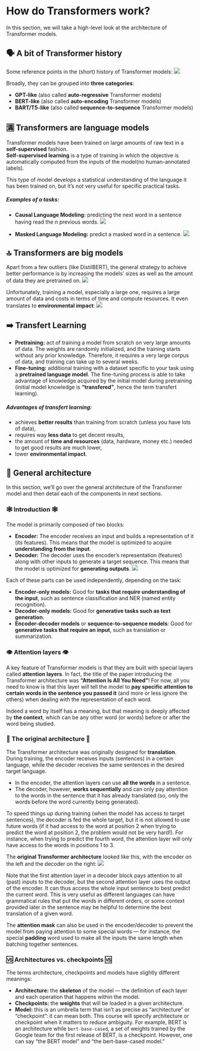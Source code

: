 # How do Transformers work?
In this section, we will take a high-level look at the architecture of Transformer models.

## 🗣 A bit of Transformer history
Some reference points in the (short) history of Transformer models:
![](https://huggingface.co/datasets/huggingface-course/documentation-images/resolve/main/en/chapter1/transformers_chrono.svg)

Broadly, they can be grouped into **three categories**:
- **GPT-like** (also called **auto-regressive** Transformer models)
- **BERT-like** (also called **auto-encoding** Transformer models)
- **BART/T5-like** (also called **sequence-to-sequence** Transformer models)

## 🈵 Transformers are language models
Transformer models have been trained on large amounts of raw text in a **self-supervised** fashion.  
**Self-supervised learning** is a type of training in which the objective is automatically computed from the inputs of the model(no human-annotated labels).

This type of model develops a statistical understanding of the language it has been trained on, but it’s not very useful for specific practical tasks.

##### Examples of a tasks:
- **Causal Language Modeling:** predicting the next word in a sentence having read the n previous words.
![](https://huggingface.co/datasets/huggingface-course/documentation-images/resolve/main/en/chapter1/causal_modeling.svg)

- **Masked Language Modeling:** predict a masked word in a sentence.
![](https://huggingface.co/datasets/huggingface-course/documentation-images/resolve/main/en/chapter1/masked_modeling.svg)

## 🔝 Transformers are big models
Apart from a few outliers (like DistilBERT), the general strategy to achieve better performance is by increasing the models’ sizes as well as the amount of data they are pretrained on.
![](https://huggingface.co/datasets/huggingface-course/documentation-images/resolve/main/en/chapter1/model_parameters.png)

Unfortunately, training a model, especially a large one, requires a large amount of data and costs in terms of time and compute resources. It even translates to **environmental impact**:
![](https://huggingface.co/datasets/huggingface-course/documentation-images/resolve/main/en/chapter1/carbon_footprint.svg)

## ➡️ Transfert Learning
- **Pretraining:** act of training a model from scratch on very large amounts of data. The weights are randomly initialized, and the training starts without any prior knowledge. Therefore, it requires a very large corpus of data, and training can take up to several weeks.
- **Fine-tuning:** additional training with a dataset specific to your task using a **pretrained language model**. The fine-tuning process is able to take advantage of knowledge acquired by the initial model during pretraining (initial model knowledge is **“transfered”**, hence the term transfert learning).
  
##### Advantages of transfert learning: 
  * achieves **better results** than training from scratch (unless you have lots of data),
  * requires way **less data** to get decent results,
  * the amount of **time and resources** (data, hardware, money etc.) needed to get good results are much lower,
  * lower **environmental impact**.

## 🧩 General architecture
In this section, we’ll go over the general architecture of the Transformer model and then detail each of the components in next sections.

### 🕸 Introduction 🕸
The model is primarily composed of two blocks:
- **Encoder:** The encoder receives an input and builds a representation of it (its features). This means that the model is optimized to acquire **understanding from the input**.
- **Decoder:** The decoder uses the encoder’s representation (features) along with other inputs to generate a target sequence. This means that the model is optimized for **generating outputs**.
![](https://huggingface.co/datasets/huggingface-course/documentation-images/resolve/main/en/chapter1/transformers_blocks.svg)

Each of these parts can be used independently, depending on the task:
- **Encoder-only models:** Good for **tasks that require understanding of the input**, such as sentence classification and NER (named entity recognition).
- **Decoder-only models:** Good for **generative tasks such as text generation**.
- **Encoder-decoder models** or **sequence-to-sequence models**: Good for **generative tasks that require an input**, such as translation or summarization.

### 👁 Attention layers 👁
A key feature of Transformer models is that they are built with special layers called **attention layers**. In fact, the title of the paper introducing the Transformer architecture was **“Attention Is All You Need”**! For now, all you need to know is that this layer will tell the model to **pay specific attention to certain words in the sentence you passed it** (and more or less ignore the others) when dealing with the representation of each word.

Indeed a word by itself has a meaning, but that meaning is deeply affected by **the context**, which can be any other word (or words) before or after the word being studied.

### 🧠 The original architecture 🧠
The Transformer architecture was originally designed for **translation**. During training, the encoder receives inputs (sentences) in a certain language, while the decoder receives the same sentences in the desired target language. 
- In the encoder, the attention layers can use **all the words** in a sentence.
- The decoder, however, **works sequentially** and can only pay attention to the words in the sentence that it has already translated (so, only the words before the word currently being generated).

To speed things up during training (when the model has access to target sentences), the decoder is fed the whole target, but it is not allowed to use future words (if it had access to the word at position 2 when trying to predict the word at position 2, the problem would not be very hard!). For instance, when trying to predict the fourth word, the attention layer will only have access to the words in positions 1 to 3.

The **original Transformer architecture** looked like this, with the encoder on the left and the decoder on the right:
![](https://huggingface.co/datasets/huggingface-course/documentation-images/resolve/main/en/chapter1/transformers.svg)

Note that the first attention layer in a decoder block pays attention to all (past) inputs to the decoder, but the second attention layer uses the output of the encoder. It can thus access the whole input sentence to best predict the current word. This is very useful as different languages can have grammatical rules that put the words in different orders, or some context provided later in the sentence may be helpful to determine the best translation of a given word.

The **attention mask** can also be used in the encoder/decoder to prevent the model from paying attention to some special words — for instance, the special **padding** word used to make all the inputs the same length when batching together sentences.

### 🆚 Architectures vs. checkpoints 🆚
The terms architecture, checkpoints and models have slightly different meanings:
- **Architecture:** the **skeleton** of the model — the definition of each layer and each operation that happens within the model.
- **Checkpoints:** the **weights** that will be loaded in a given architecture.
- **Model:** this is an umbrella term that isn’t as precise as “architecture” or “checkpoint”: it can mean both. This course will specify architecture or checkpoint when it matters to reduce ambiguity.
For example, BERT is an architecture while `bert-base-cased`, a set of weights trained by the Google team for the first release of BERT, is a checkpoint. However, one can say “the BERT model” and “the bert-base-cased model.”

